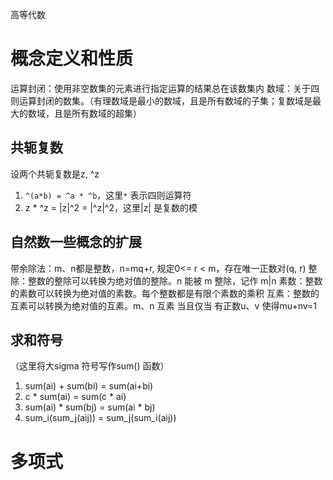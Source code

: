高等代数

# 概念定义和性质
运算封闭：使用非空数集的元素进行指定运算的结果总在该数集内
数域：关于四则运算封闭的数集。（有理数域是最小的数域，且是所有数域的子集；复数域是最大的数域，且是所有数域的超集）

## 共轭复数
设两个共轭复数是z, ^z
1. `^(a*b) = ^a * ^b`，这里`*` 表示四则运算符
2. z * ^z = |z|^2 = |^z|^2，这里|z| 是复数的模

## 自然数一些概念的扩展
带余除法：m、n都是整数，n=mq+r, 规定0<= r < m，存在唯一正数对(q, r)
整除：整数的整除可以转换为绝对值的整除。n 能被 m 整除，记作 m|n
素数：整数的素数可以转换为绝对值的素数。每个整数都是有限个素数的乘积
互素：整数的互素可以转换为绝对值的互素。m、n 互素 当且仅当 有正数u、v 使得mu+nv=1

## 求和符号
（这里将大sigma 符号写作sum() 函数）
1. sum(ai) + sum(bi) = sum(ai+bi)
2. c * sum(ai) = sum(c * ai)
3. sum(ai) * sum(bj) = sum(ai * bj)
4. sum_i(sum_j(aij)) = sum_j(sum_i(aij))

# 多项式
